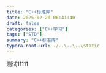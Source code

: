 ```yaml
---
title: "C++标准库"
date: 2025-02-20 06:41:40
draft: false
categories: ["C++学习"]
tags: ["STD"]
summary: "C++标准库"
typora-root-url: ./..\..\..\static
---
```


测试11111
